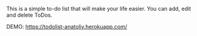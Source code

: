 This is a simple to-do list that will make your life easier. 
You can add, edit and delete ToDos.

DEMO:
https://todolist-anatoliy.herokuapp.com/
